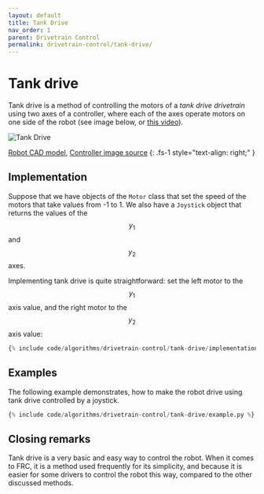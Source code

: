 ```yaml
---
layout: default
title: Tank Drive
nav_order: 1
parent: Drivetrain Control
permalink: drivetrain-control/tank-drive/
---
```


# Tank drive
Tank drive is a method of controlling the motors of a *tank drive drivetrain* using two axes of a controller, where each of the axes operate motors on one side of the robot (see image below, or [this video](https://www.youtube.com/watch?v=vK2CGj8gAWc)).

![Tank Drive]({{site.baseurl}}/assets/images/drivetrain-control/tank-drive.png "Tank Drive")

[Robot CAD model](https://grabcad.com/library/wild-thumper-6wd-chassis-1), [Controller image source](https://target.scene7.com/is/image/Target/GUEST_1e4c1fcb-6962-4533-b961-4e760355db27?wid=488&hei=488&fmt=pjpeg)
{: .fs-1 style="text-align: right;" }


## Implementation
Suppose that we have objects of the `Motor` class that set the speed of the motors that take values from -1 to 1. We also have a `Joystick` object that returns the values of the $$y_1$$ and $$y_2$$ axes.

Implementing tank drive is quite straightforward: set the left motor to the $$y_1$$ axis value, and the right motor to the $$y_2$$ axis value:

```python
{% include code/algorithms/drivetrain-control/tank-drive/implementation.py %}
```


## Examples
The following example demonstrates, how to make the robot drive using tank drive controlled by a joystick.

```python
{% include code/algorithms/drivetrain-control/tank-drive/example.py %}
```


## Closing remarks
Tank drive is a very basic and easy way to control the robot. When it comes to FRC, it is a method used frequently for its simplicity, and because it is easier for some drivers to control the robot this way, compared to the other discussed methods.
